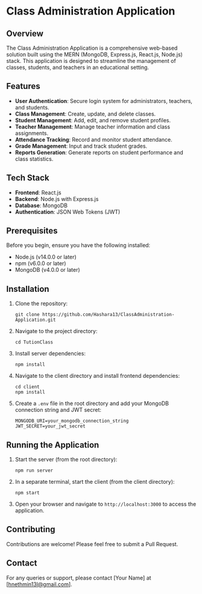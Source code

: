 # Class Administration Application

## Overview

The Class Administration Application is a comprehensive web-based solution built using the MERN (MongoDB, Express.js, React.js, Node.js) stack. This application is designed to streamline the management of classes, students, and teachers in an educational setting.

## Features

- **User Authentication**: Secure login system for administrators, teachers, and students.
- **Class Management**: Create, update, and delete classes.
- **Student Management**: Add, edit, and remove student profiles.
- **Teacher Management**: Manage teacher information and class assignments.
- **Attendance Tracking**: Record and monitor student attendance.
- **Grade Management**: Input and track student grades.
- **Reports Generation**: Generate reports on student performance and class statistics.

## Tech Stack

- **Frontend**: React.js
- **Backend**: Node.js with Express.js
- **Database**: MongoDB
- **Authentication**: JSON Web Tokens (JWT)

## Prerequisites

Before you begin, ensure you have the following installed:
- Node.js (v14.0.0 or later)
- npm (v6.0.0 or later)
- MongoDB (v4.0.0 or later)

## Installation

1. Clone the repository:
   ```
   git clone https://github.com/Hashara13/ClassAdministration-Application.git
   ```

2. Navigate to the project directory:
   ```
   cd TutionClass
   ```

3. Install server dependencies:
   ```
   npm install
   ```

4. Navigate to the client directory and install frontend dependencies:
   ```
   cd client
   npm install
   ```

5. Create a `.env` file in the root directory and add your MongoDB connection string and JWT secret:
   ```
   MONGODB_URI=your_mongodb_connection_string
   JWT_SECRET=your_jwt_secret
   ```

## Running the Application

1. Start the server (from the root directory):
   ```
   npm run server
   ```

2. In a separate terminal, start the client (from the client directory):
   ```
   npm start
   ```

3. Open your browser and navigate to `http://localhost:3000` to access the application.


## Contributing

Contributions are welcome! Please feel free to submit a Pull Request.

## Contact

For any queries or support, please contact [Your Name] at [hnethmin13l@gmail.com].
